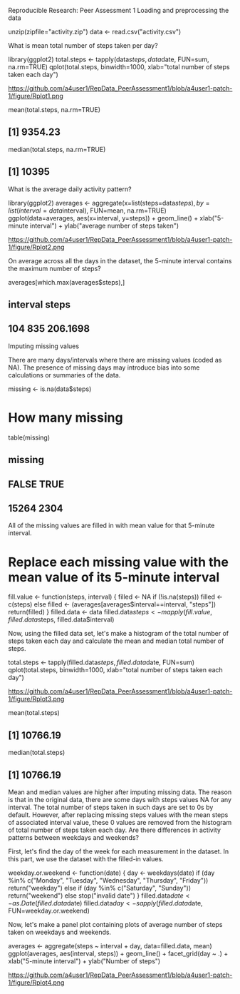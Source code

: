 Reproducible Research: Peer Assessment 1
Loading and preprocessing the data

unzip(zipfile="activity.zip")
data <- read.csv("activity.csv")

What is mean total number of steps taken per day?

library(ggplot2)
total.steps <- tapply(data$steps, data$date, FUN=sum, na.rm=TRUE)
qplot(total.steps, binwidth=1000, xlab="total number of steps taken each day")

https://github.com/a4user1/RepData_PeerAssessment1/blob/a4user1-patch-1/figure/Rplot1.png

mean(total.steps, na.rm=TRUE)

## [1] 9354.23

median(total.steps, na.rm=TRUE)

## [1] 10395

What is the average daily activity pattern?

library(ggplot2)
averages <- aggregate(x=list(steps=data$steps), by=list(interval=data$interval),
                      FUN=mean, na.rm=TRUE)
ggplot(data=averages, aes(x=interval, y=steps)) +
    geom_line() +
    xlab("5-minute interval") +
    ylab("average number of steps taken")

https://github.com/a4user1/RepData_PeerAssessment1/blob/a4user1-patch-1/figure/Rplot2.png

On average across all the days in the dataset, the 5-minute interval contains the maximum number of steps?

averages[which.max(averages$steps),]

##     interval    steps
## 104      835 206.1698

Imputing missing values

There are many days/intervals where there are missing values (coded as NA). The presence of missing days may introduce bias into some calculations or summaries of the data.

missing <- is.na(data$steps)
# How many missing
table(missing)

## missing
## FALSE  TRUE 
## 15264  2304

All of the missing values are filled in with mean value for that 5-minute interval.

# Replace each missing value with the mean value of its 5-minute interval
fill.value <- function(steps, interval) {
    filled <- NA
    if (!is.na(steps))
        filled <- c(steps)
    else
        filled <- (averages[averages$interval==interval, "steps"])
    return(filled)
}
filled.data <- data
filled.data$steps <- mapply(fill.value, filled.data$steps, filled.data$interval)

Now, using the filled data set, let's make a histogram of the total number of steps taken each day and calculate the mean and median total number of steps.

total.steps <- tapply(filled.data$steps, filled.data$date, FUN=sum)
qplot(total.steps, binwidth=1000, xlab="total number of steps taken each day")

https://github.com/a4user1/RepData_PeerAssessment1/blob/a4user1-patch-1/figure/Rplot3.png

mean(total.steps)

## [1] 10766.19

median(total.steps)

## [1] 10766.19

Mean and median values are higher after imputing missing data. The reason is that in the original data, there are some days with steps values NA for any interval. The total number of steps taken in such days are set to 0s by default. However, after replacing missing steps values with the mean steps of associated interval value, these 0 values are removed from the histogram of total number of steps taken each day.
Are there differences in activity patterns between weekdays and weekends?

First, let's find the day of the week for each measurement in the dataset. In this part, we use the dataset with the filled-in values.

weekday.or.weekend <- function(date) {
    day <- weekdays(date)
    if (day %in% c("Monday", "Tuesday", "Wednesday", "Thursday", "Friday"))
        return("weekday")
    else if (day %in% c("Saturday", "Sunday"))
        return("weekend")
    else
        stop("invalid date")
}
filled.data$date <- as.Date(filled.data$date)
filled.data$day <- sapply(filled.data$date, FUN=weekday.or.weekend)

Now, let's make a panel plot containing plots of average number of steps taken on weekdays and weekends.

averages <- aggregate(steps ~ interval + day, data=filled.data, mean)
ggplot(averages, aes(interval, steps)) + geom_line() + facet_grid(day ~ .) +
    xlab("5-minute interval") + ylab("Number of steps")

https://github.com/a4user1/RepData_PeerAssessment1/blob/a4user1-patch-1/figure/Rplot4.png
